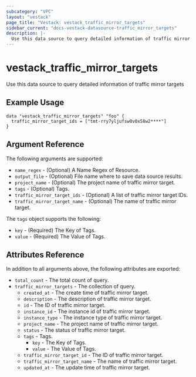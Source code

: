 ```yaml
---
subcategory: "VPC"
layout: "vestack"
page_title: "Vestack: vestack_traffic_mirror_targets"
sidebar_current: "docs-vestack-datasource-traffic_mirror_targets"
description: |-
  Use this data source to query detailed information of traffic mirror targets
---
```

# vestack_traffic_mirror_targets
Use this data source to query detailed information of traffic mirror targets
## Example Usage
```hcl
data "vestack_traffic_mirror_targets" "foo" {
  traffic_mirror_target_ids = ["tmt-rry7yljufsw0v0x58w2****"]
}
```
## Argument Reference
The following arguments are supported:
* `name_regex` - (Optional) A Name Regex of Resource.
* `output_file` - (Optional) File name where to save data source results.
* `project_name` - (Optional) The project name of traffic mirror target.
* `tags` - (Optional) Tags.
* `traffic_mirror_target_ids` - (Optional) A list of traffic mirror target IDs.
* `traffic_mirror_target_name` - (Optional) The name of traffic mirror target.

The `tags` object supports the following:

* `key` - (Required) The Key of Tags.
* `value` - (Required) The Value of Tags.

## Attributes Reference
In addition to all arguments above, the following attributes are exported:
* `total_count` - The total count of query.
* `traffic_mirror_targets` - The collection of query.
    * `created_at` - The create time of traffic mirror target.
    * `description` - The description of traffic mirror target.
    * `id` - The ID of traffic mirror target.
    * `instance_id` - The instance id of traffic mirror target.
    * `instance_type` - The instance type of traffic mirror target.
    * `project_name` - The project name of traffic mirror target.
    * `status` - The status of traffic mirror target.
    * `tags` - Tags.
        * `key` - The Key of Tags.
        * `value` - The Value of Tags.
    * `traffic_mirror_target_id` - The ID of traffic mirror target.
    * `traffic_mirror_target_name` - The name of traffic mirror target.
    * `updated_at` - The update time of traffic mirror target.


